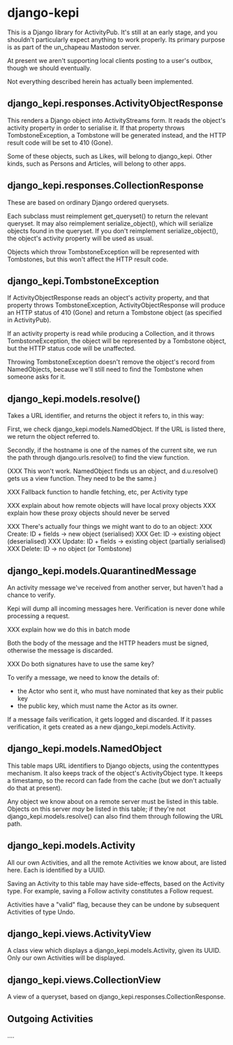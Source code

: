 django-kepi
===========

This is a Django library for ActivityPub. It's still at an
early stage, and you shouldn't particularly expect anything
to work properly. Its primary purpose is as part of the
un_chapeau Mastodon server.

At present we aren't supporting local clients posting to a
user's outbox, though we should eventually.

Not everything described herein has actually been implemented.

django_kepi.responses.ActivityObjectResponse
--------------------------------------------
This renders a Django object into ActivityStreams form.
It reads the object's activity property in order to
serialise it. If that property throws TombstoneException,
a Tombstone will be generated instead, and the HTTP
result code will be set to 410 (Gone).

Some of these objects, such as Likes, will belong to django_kepi.
Other kinds, such as Persons and Articles, will belong to other apps.

django_kepi.responses.CollectionResponse
----------------------------------------
These are based on ordinary Django ordered querysets.

Each subclass must reimplement get_queryset() to return
the relevant queryset. It may also reimplement serialize_object(),
which will serialize objects found in the queryset. If
you don't reimplement serialize_object(), the object's activity property
will be used as usual.

Objects which throw TombstoneException will be represented
with Tombstones, but this won't affect the HTTP result code.

django_kepi.TombstoneException
------------------------------
If ActivityObjectResponse reads an object's activity property,
and that property throws TombstoneException,
ActivityObjectResponse will produce an HTTP status of 410 (Gone)
and return a Tombstone object (as specified in ActivityPub).

If an activity property is read while producing a Collection,
and it throws TombstoneException, the object will be represented
by a Tombstone object, but the HTTP status code will be unaffected.

Throwing TombstoneException doesn't remove the object's record from
NamedObjects, because we'll still need to find the Tombstone when
someone asks for it.

django_kepi.models.resolve()
----------------------------
Takes a URL identifier, and returns the object it refers to,
in this way:

First, we check django_kepi.models.NamedObject. If the URL is
listed there, we return the object referred to.

Secondly, if the hostname is one of the names of the current site,
we run the path through django.urls.resolve() to find the view function.

(XXX This won't work. NamedObject finds us an object, and
d.u.resolve() gets us a view function. They need to be the same.)

XXX Fallback function to handle fetching, etc, per Activity type

XXX explain about how remote objects will have local proxy objects
XXX explain how these proxy objects should never be served

XXX There's actually four things we might want to do to an object:
XXX  Create: ID + fields -> new object (serialised)
XXX  Get: ID -> existing object (deserialised)
XXX  Update: ID + fields -> existing object (partially serialised)
XXX  Delete: ID -> no object (or Tombstone)

django_kepi.models.QuarantinedMessage
-------------------------------------
An activity message we've received from another server, but
haven't had a chance to verify.

Kepi will dump all incoming messages here. Verification is
never done while processing a request.

XXX explain how we do this in batch mode

Both the body of the message and the HTTP headers must be signed,
otherwise the message is discarded.

XXX Do both signatures have to use the same key?

To verify a message, we need to know the details of:
 - the Actor who sent it, who must have nominated that key as
    their public key
 - the public key, which must name the Actor as its owner.

If a message fails verification, it gets logged and discarded.
If it passes verification, it gets created as a new
django_kepi.models.Activity.

django_kepi.models.NamedObject
------------------------------
This table maps URL identifiers to Django objects,
using the contenttypes mechanism.
It also keeps track of the object's ActivityObject type.
It keeps a timestamp, so the record can fade from the cache
(but we don't actually do that at present).

Any object we know about on a remote server must be listed in
this table. Objects on this server *may* be listed
in this table; if they're not django_kepi.models.resolve()
can also find them through following the URL path.

django_kepi.models.Activity
---------------------------
All our own Activities, and all the remote Activities we know about,
are listed here. Each is identified by a UUID.

Saving an Activity to this table may have side-effects, based
on the Activity type. For example, saving a Follow activity
constitutes a Follow request.

Activities have a "valid" flag, because they can be undone
by subsequent Activities of type Undo.

django_kepi.views.ActivityView
------------------------------
A class view which displays a django_kepi.models.Activity,
given its UUID. Only our own Activities will be displayed.

django_kepi.views.CollectionView
--------------------------------
A view of a queryset, based on django_kepi.responses.CollectionResponse.

Outgoing Activities
-------------------
....
